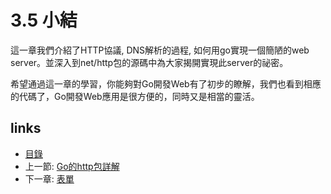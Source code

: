 # 3.5 小結
這一章我們介紹了HTTP協議, DNS解析的過程, 如何用go實現一個簡陋的web server。並深入到net/http包的源碼中為大家揭開實現此server的祕密。

希望通過這一章的學習，你能夠對Go開發Web有了初步的瞭解，我們也看到相應的代碼了，Go開發Web應用是很方便的，同時又是相當的靈活。

## links
   * [目錄](<preface.md>)
   * 上一節: [Go的http包詳解](<03.4.md>)
   * 下一章: [表單](<04.0.md>)
